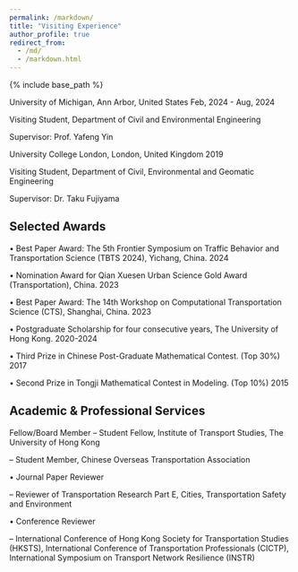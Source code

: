 ```yaml
---
permalink: /markdown/
title: "Visiting Experience"
author_profile: true
redirect_from: 
  - /md/
  - /markdown.html
---
```

{% include base_path %}

University of Michigan, Ann Arbor, United States Feb, 2024 - Aug, 2024

Visiting Student, Department of Civil and Environmental Engineering

Supervisor: Prof. Yafeng Yin

University College London, London, United Kingdom 2019

Visiting Student, Department of Civil, Environmental and Geomatic Engineering

Supervisor: Dr. Taku Fujiyama


## Selected Awards

• Best Paper Award: The 5th Frontier Symposium on Traffic Behavior and Transportation Science (TBTS 2024), Yichang, China. 2024

• Nomination Award for Qian Xuesen Urban Science Gold Award (Transportation), China. 2023

• Best Paper Award: The 14th Workshop on Computational Transportation Science (CTS), Shanghai, China. 2023

• Postgraduate Scholarship for four consecutive years, The University of Hong Kong. 2020-2024

• Third Prize in Chinese Post-Graduate Mathematical Contest. (Top 30%) 2017

• Second Prize in Tongji Mathematical Contest in Modeling. (Top 10%) 2015

## Academic & Professional Services

Fellow/Board Member
– Student Fellow, Institute of Transport Studies, The University of Hong Kong

– Student Member, Chinese Overseas Transportation Association

• Journal Paper Reviewer

– Reviewer of Transportation Research Part E, Cities, Transportation Safety and Environment

• Conference Reviewer

– International Conference of Hong Kong Society for Transportation Studies (HKSTS), International Conference of Transportation Professionals (CICTP), International Symposium on Transport Network Resilience (INSTR)
